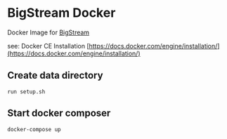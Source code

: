 # BigStream Docker
Docker Image for [BigStream](https://github.com/igridproject/node-bigstream)

see: Docker CE Installation [https://docs.docker.com/engine/installation/](https://docs.docker.com/engine/installation/)

## Create data directory
```
run setup.sh
```

## Start docker composer
```
docker-compose up
```
